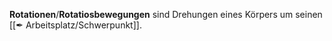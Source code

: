 **Rotationen**/**Rotatiosbewegungen** sind Drehungen eines Körpers um seinen [[✒ Arbeitsplatz/Schwerpunkt]].